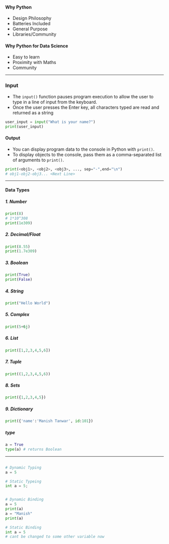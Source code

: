 
#### Why Python
- Design Philosophy
- Batteries Included 
- General Purpose
- Libraries/Community

#### Why Python for Data Science
- Easy to learn
- Proximity with Maths
- Community

<hr>

### Input
- The `input()` function pauses program execution to allow the user to type in a line of input from the keyboard. 
- Once the user presses the Enter key, all characters typed are read and returned as a string
``` python
user_input = input("What is your name?")
print(user_input)
```

#### Output
- You can display program data to the console in Python with `print()`.
- To display objects to the console, pass them as a comma-separated list of arguments to `print()`.
``` python
print(<obj1>, <obj2>, <obj3>, ..., sep="-",end="\n")
# obj1-obj2-obj3... <Next Line>
```


<hr>

#### Data Types

##### 1. Number
``` python
print(8)
# 1*10^308
print(1e309)
```

##### 2. Decimal/Float
``` python
print(8.55)
print(1.7e309)
```

##### 3. Boolean
``` python
print(True)
print(False)
```

##### 4. String
``` python
print("Hello World")
```

##### 5. Complex
``` python
print(5+6j)
```

##### 6. List
``` python
print([1,2,3,4,5,6])
```

##### 7. Tuple
``` python
print((1,2,3,4,5,6))
```

##### 8. Sets
``` python
print({1,2,3,4,5})
```

##### 9. Dictionary
``` python
print({'name':'Manish Tanwar', id:101})
```


##### type
``` python
a = True
type(a) # returns Boolean 
```

<hr>

``` python

# Dynamic Typing
a = 5

# Static Typeing
int a = 5;

```

``` python

# Dynamic Binding
a = 5
print(a)
a = "Manish"
print(a)

# Static Binding
int a = 5
# cant be changed to some other variable now
```





